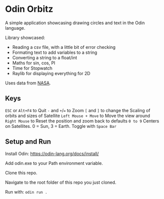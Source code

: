 # Odin Orbitz

A simple application showcasing drawing circles and text in the Odin language.

Library showcased:

* Reading a csv file, with a little bit of error checking
* Formating text to add variables to a string
* Converting a string to a float/int
* Maths for sin, cos, PI
* Time for Stopwatch
* Raylib for displaying everything for 2D

Uses data from [NASA](https://nssdc.gsfc.nasa.gov/planetary/factsheet/).

## Keys

`ESC` or `Alt+F4` to Quit
`-` and `+`/`=` to Zoom
`[` and `]` to change the Scaling of orbits and sizes of Satellite
`Left Mouse + Move` to Move the view around
`Right Mouse` to Reset the position and zoom back to defaults
`0 to 9` Centers on Satellites. 0 = Sun, 3 = Earth. Toggle with `Space Bar`

## Setup and Run

Install Odin: <https://odin-lang.org/docs/install/>

Add odin.exe to your Path environment variable.

Clone this repo.

Navigate to the root folder of this repo you just cloned.

Run with: `odin run .`
